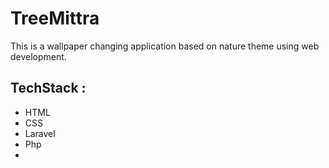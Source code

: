 # TreeMittra
This is a wallpaper changing application based on nature theme using web development.
## TechStack : 
- HTML
- CSS
- Laravel
- Php
- 

